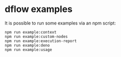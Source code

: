 # dflow examples

It is possible to run some examples via an npm script:

<!-- This Markdown code syntax makes it easier to copy&paste commands. -->

    npm run example:context
    npm run example:custom-nodes
    npm run example:execution-report
    npm run example:deno
    npm run example:usage

